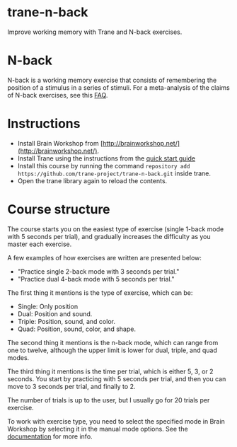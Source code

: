# trane-n-back

Improve working memory with Trane and N-back exercises.

# N-back

N-back is a working memory exercise that consists of remembering the position of a stimulus in a
series of stimuli. For a meta-analysis of the claims of N-back exercises, see this
[FAQ](https://gwern.net/dnb-faq).

# Instructions

- Install Brain Workshop from [http://brainworkshop.net/](http://brainworkshop.net/).
- Install Trane using the instructions from the [quick start
guide](https://trane-project.github.io/quick_start.html)
- Install this course by running the command  `repository add
  https://github.com/trane-project/trane-n-back.git` inside trane.
- Open the trane library again to reload the contents.

# Course structure

The course starts you on the easiest type of exercise (single 1-back mode with 5 seconds per trial),
and gradually increases the difficulty as you master each exercise.

A few examples of how exercises are written are presented below:

- "Practice single 2-back mode with 3 seconds per trial."
- "Practice dual 4-back mode with 5 seconds per trial."

The first thing it mentions is the type of exercise, which can be:

- Single: Only position
- Dual: Position and sound.
- Triple: Position, sound, and color.
- Quad: Position, sound, color, and shape.

The second thing it mentions is the n-back mode, which can range from one to twelve, although the
upper limit is lower for dual, triple, and quad modes.

The third thing it mentions is the time per trial, which is either 5, 3, or 2 seconds. You start by
practicing with 5 seconds per trial, and then you can move to 3 seconds per trial, and finally to 2.

The number of trials is up to the user, but I usually go for 20 trials per exercise.

To work with exercise type, you need to select the specified mode in Brain Workshop by selecting it
in the manual mode options. See the [documentation](http://brainworkshop.net/details.html) for more
info.
